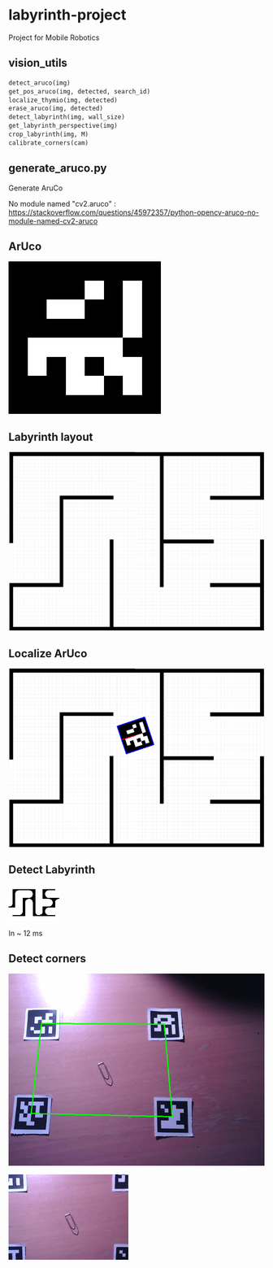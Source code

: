 # labyrinth-project
Project for Mobile Robotics

vision_utils
------------

```python
detect_aruco(img)
get_pos_aruco(img, detected, search_id)
localize_thymio(img, detected)
erase_aruco(img, detected)
detect_labyrinth(img, wall_size)
get_labyrinth_perspective(img)
crop_labyrinth(img, M)
calibrate_corners(cam)
```

generate_aruco.py
-----------------

Generate AruCo

No module named "cv2.aruco" : https://stackoverflow.com/questions/45972357/python-opencv-aruco-no-module-named-cv2-aruco

## ArUco

![aruco](data/aruco_id_2.png)

## Labyrinth layout

![labyrinth](data/labyrinth.jpg)

## Localize ArUco

![localize](data/localize.png)

## Detect Labyrinth

![detect labyrinth](data/detect_labyrinth.png)

In ~ 12 ms

## Detect corners

![original corners](data/aruco_corners.png)

![corners cropped](data/aruco_corners_crop.png)
